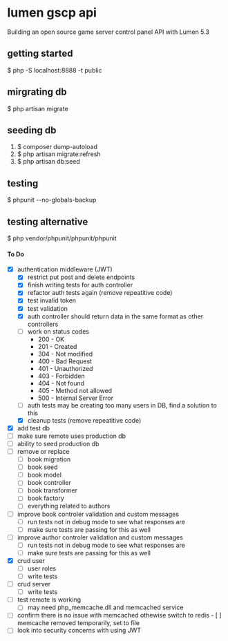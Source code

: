 # lumen gscp api
Building an open source game server control panel API with Lumen 5.3

## getting started
$ php -S localhost:8888 -t public

## mirgrating db
$ php artisan migrate

## seeding db
1. $ composer dump-autoload
2. $ php artisan migrate:refresh
3. $ php artisan db:seed

## testing
$ phpunit --no-globals-backup

## testing alternative
$ php vendor/phpunit/phpunit/phpunit

#### To Do
- [x] authentication middleware (JWT)
	- [x] restrict put post and delete endpoints
	- [x] finish writing tests for auth controller	
	- [x] refactor auth tests again (remove repeatitive code)
	- [x] test invalid token	
	- [x] test validation
	- [x] auth controller should return data in the same format as other controllers
	- [ ] work on status codes
		- 200 - OK
		- 201 - Created
		- 304 - Not modified
		- 400 - Bad Request
		- 401 - Unauthorized
		- 403 - Forbidden
		- 404 - Not found		
		- 405 - Method not allowed
		- 500 - Internal Server Error
	- [ ] auth tests may be creating too many users in DB, find a solution to this		
	- [x] cleanup tests (remove repeatitive code)
- [x] add test db
- [ ] make sure remote uses production db
- [ ] ability to seed production db
- [ ] remove or replace
	- [ ] book migration
	- [ ] book seed
	- [ ] book model
	- [ ] book controller
	- [ ] book transformer
	- [ ] book factory
	- [ ] everything related to authors
- [ ] improve book controler validation and custom messages
	- [ ] run tests not in debug mode to see what responses are 
	- [ ] make sure tests are passing for this as well	
- [ ] improve author controler validation and custom messages
	- [ ] run tests not in debug mode to see what responses are 
	- [ ] make sure tests are passing for this as well	
- [x] crud user
	- [ ] user roles
	- [ ] write tests
- [ ] crud server
	- [ ] write tests
- [ ] test remote is working
	- [ ] may need php_memcache.dll and memcached service
- [ ] confirm there is no issue with memcached othewise switch to redis
		- [ ] memcache removed temporarily, set to file
- [ ] look into security concerns with using JWT
